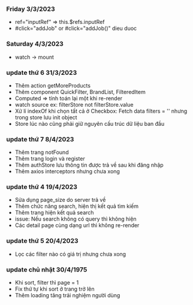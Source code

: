 ### Friday 3/3/2023

-  ref="inputRef" => this.$refs.inputRef
-  #click="addJob" or #click="addJob()" dieu duoc

### Saturday 4/3/2023

-  watch -> mount

### update thứ 6 31/3/2023

-  Thêm action getMoreProducts
-  Thêm component QuickFilter, BrandList, FilteredItem
-  Computed => tính toán lại một khi re-render
-  watch source ex: filterStore not filterStore.value
-  Xử lí indexOf khi chọn tất cả ở Checkbox: Fetch data filters = '' nhưng trong store lưu init object
-  Store lúc nào cũng phải giữ nguyên cấu trúc dữ liệu ban đầu

### update thứ 7 8/4/2023

-  Thêm trang notFound
-  Thêm trang login và register
-  Thêm authStore lưu thông tin được trả về sau khi đăng nhập
-  Thêm axios interceptors nhưng chưa xong

### update thứ 4 19/4/2023

-  Sửa dụng page_size do server trả về
-  Thêm chức năng search, hiện thị kết quả tìm kiếm
-  Thêm trang hiện kết quả search
-  issue: Nếu search không có query thì không hiện
-  Các detail page cùng dạng url thì không re-render

### update thứ 5 20/4/2023

-  Lọc các filter nào có giá trị nhưng chưa xong

### update chủ nhật 30/4/1975
- Khi sort, filter thì page = 1
- Fix thứ tự khi sort ở trang trở lên
- Thêm loading tăng trải nghiệm người dùng